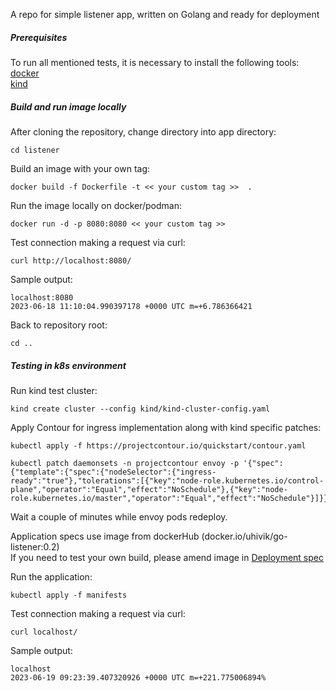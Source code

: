 A repo for simple listener app, written on Golang and ready for deployment



##### Prerequisites
To run all mentioned tests, it is necessary to install the following tools:  
[docker](https://docs.docker.com/engine/install/)  
[kind](https://kind.sigs.k8s.io/docs/user/quick-start/#installation)  
  
##### Build and run image locally
After cloning the repository, change directory into app directory:
```
cd listener
```
  
Build an image with your own tag:
```
docker build -f Dockerfile -t << your custom tag >>  .
```
  
Run the image locally on docker/podman:
```
docker run -d -p 8080:8080 << your custom tag >>
```
  
Test connection making a request via curl:
```
curl http://localhost:8080/
```
Sample output:
```
localhost:8080
2023-06-18 11:10:04.990397178 +0000 UTC m=+6.786366421
```

Back to repository root:
```
cd ..
```

##### Testing in k8s environment

Run kind test cluster:
```
kind create cluster --config kind/kind-cluster-config.yaml
```

Apply Contour for ingress implementation along with kind specific patches:
```
kubectl apply -f https://projectcontour.io/quickstart/contour.yaml
```
```
kubectl patch daemonsets -n projectcontour envoy -p '{"spec":{"template":{"spec":{"nodeSelector":{"ingress-ready":"true"},"tolerations":[{"key":"node-role.kubernetes.io/control-plane","operator":"Equal","effect":"NoSchedule"},{"key":"node-role.kubernetes.io/master","operator":"Equal","effect":"NoSchedule"}]}}}}'
```

Wait a couple of minutes while envoy pods redeploy.

Application specs use image from dockerHub (docker.io/uhivik/go-listener:0.2)  
If you need to test your own build, please amend image in [Deployment spec](manifests/deployment.yaml)

Run the application:
```
kubectl apply -f manifests
```

Test connection making a request via curl:
```
curl localhost/
```

Sample output:
```
localhost
2023-06-19 09:23:39.407320926 +0000 UTC m=+221.775006894%                                                                                                             
```